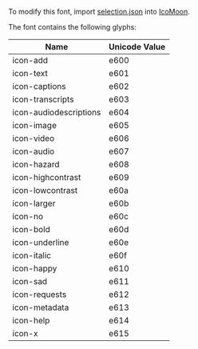 To modify this font, import [selection.json](selection.json) into [IcoMoon](https://icomoon.io/).

The font contains the following glyphs:

<table>
    <thead>
        <tr>
            <th>Name</th>
            <th>Unicode Value</th>
        </tr>
    </thead>
    <tbody>
        <tr>
            <td>icon-add</td>
            <td>e600</td>
        </tr>
        <tr>
            <td>icon-text</td>
            <td>e601</td>
        </tr>
        <tr>
            <td>icon-captions</td>
            <td>e602</td>
        </tr>
        <tr>
            <td>icon-transcripts</td>
            <td>e603</td>
        </tr>
        <tr>
            <td>icon-audiodescriptions</td>
            <td>e604</td>
        </tr>
        <tr>
            <td>icon-image</td>
            <td>e605</td>
        </tr>
        <tr>
            <td>icon-video</td>
            <td>e606</td>
        </tr>
        <tr>
            <td>icon-audio</td>
            <td>e607</td>
        </tr>
        <tr>
            <td>icon-hazard</td>
            <td>e608</td>
        </tr>
        <tr>
            <td>icon-highcontrast</td>
            <td>e609</td>
        </tr>
        <tr>
            <td>icon-lowcontrast</td>
            <td>e60a</td>
        </tr>
        <tr>
            <td>icon-larger</td>
            <td>e60b</td>
        </tr>
        <tr>
            <td>icon-no</td>
            <td>e60c</td>
        </tr>
        <tr>
            <td>icon-bold</td>
            <td>e60d</td>
        </tr>
        <tr>
            <td>icon-underline</td>
            <td>e60e</td>
        </tr>
        <tr>
            <td>icon-italic</td>
            <td>e60f</td>
        </tr>
        <tr>
            <td>icon-happy</td>
            <td>e610</td>
        </tr>
        <tr>
            <td>icon-sad</td>
            <td>e611</td>
        </tr>
        <tr>
            <td>icon-requests</td>
            <td>e612</td>
        </tr>
        <tr>
            <td>icon-metadata</td>
            <td>e613</td>
        </tr>
        <tr>
            <td>icon-help</td>
            <td>e614</td>
        </tr>
        <tr>
            <td>icon-x</td>
            <td>e615</td>
        </tr>
    </tbody>
</table>
